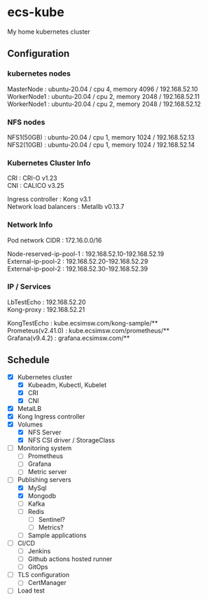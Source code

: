 # ecs-kube
My home kubernetes cluster

## Configuration

### kubernetes nodes    
MasterNode  : ubuntu-20.04 / cpu 4, memory 4096 / 192.168.52.10   
WorkerNode1 : ubuntu-20.04 / cpu 2, memory 2048 / 192.168.52.11   
WorkerNode1 : ubuntu-20.04 / cpu 2, memory 2048 / 192.168.52.12   
   
### NFS nodes
NFS1(50GB) : ubuntu-20.04 / cpu 1, memory 1024 / 192.168.52.13   
NFS2(10GB) : ubuntu-20.04 / cpu 1, memory 1024 / 192.168.52.14   

### Kubernetes Cluster Info
CRI : CRI-O v1.23   
CNI : CALICO v3.25   
   
Ingress controller : Kong v3.1   
Network load balancers : Metallb v0.13.7   

### Network Info
Pod network CIDR : 172.16.0.0/16   
    
Node-reserved-ip-pool-1 : 192.168.52.10-192.168.52.19       
External-ip-pool-2 : 192.168.52.20-192.168.52.29     
External-ip-pool-2 : 192.168.52.30-192.168.52.39      

### IP / Services   
LbTestEcho : 192.168.52.20   
Kong-proxy : 192.168.52.21   
   
KongTestEcho : kube.ecsimsw.com/kong-sample/**    
Prometeus(v2.41.0) : kube.ecsimsw.com/prometheus/**    
Grafana(v9.4.2) : grafana.ecsimsw.com/**    

## Schedule
- [x] Kubernetes cluster 
  - [x] Kubeadm, Kubectl, Kubelet
  - [x] CRI
  - [x] CNI
- [x] MetalLB
- [x] Kong Ingress controller
- [x] Volumes
  - [x] NFS Server
  - [x] NFS CSI driver / StorageClass
- [ ] Monitoring system
  - [ ] Prometheus
  - [ ] Grafana
  - [ ] Metric server
- [ ] Publishing servers
  - [x] MySql
  - [x] Mongodb
  - [ ] Kafka
  - [ ] Redis
    - [ ] Sentinel?
    - [ ] Metrics?
  - [ ] Sample applications
- [ ] CI/CD
  - [ ] Jenkins
  - [ ] Github actions hosted runner
  - [ ] GitOps
- [ ] TLS configuration
  - [ ] CertManager
- [ ] Load test
